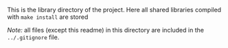 This is the library directory of the project.
Here all shared libraries compiled with `make install` are stored

*Note:* all files (except this readme) in this directory are included in the `../.gitignore` file.
